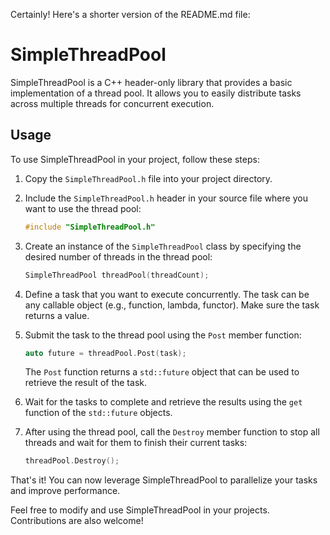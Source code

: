 Certainly! Here's a shorter version of the README.md file:

# SimpleThreadPool

SimpleThreadPool is a C++ header-only library that provides a basic implementation of a thread pool. It allows you to easily distribute tasks across multiple threads for concurrent execution.

## Usage

To use SimpleThreadPool in your project, follow these steps:

1. Copy the `SimpleThreadPool.h` file into your project directory.

2. Include the `SimpleThreadPool.h` header in your source file where you want to use the thread pool:

   ```cpp
   #include "SimpleThreadPool.h"
   ```

3. Create an instance of the `SimpleThreadPool` class by specifying the desired number of threads in the thread pool:

   ```cpp
   SimpleThreadPool threadPool(threadCount);
   ```

4. Define a task that you want to execute concurrently. The task can be any callable object (e.g., function, lambda, functor). Make sure the task returns a value.

5. Submit the task to the thread pool using the `Post` member function:

   ```cpp
   auto future = threadPool.Post(task);
   ```

   The `Post` function returns a `std::future` object that can be used to retrieve the result of the task.

6. Wait for the tasks to complete and retrieve the results using the `get` function of the `std::future` objects.

7. After using the thread pool, call the `Destroy` member function to stop all threads and wait for them to finish their current tasks:

   ```cpp
   threadPool.Destroy();
   ```

That's it! You can now leverage SimpleThreadPool to parallelize your tasks and improve performance.

Feel free to modify and use SimpleThreadPool in your projects. Contributions are also welcome!